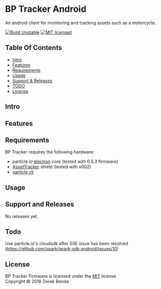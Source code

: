 BP Tracker Android
==========

An android client for monitoring and tracking assets such as a motorcycle.


[![Build Unstable][shield-unstable]](#)
[![MIT licensed][shield-license]](#)



Table Of Contents
-----------------

- [Intro](#intro)
- [Features](#features)
- [Requirements](#requirements)
- [Usage](#usage)
- [Support & Releases](#support-&-releases)
- [TODO](#todo)
- [License](#license)

Intro
-------


Features
-------


Requirements
-------
BP Tracker requires the following hardware:

  * particle.io [electron][electron] core (tested with 0.5.3 firmware)
  * [AssetTracker][assetrackershield] shield (tested with v002)
  * [particle cli][particlecli]

Usage
-----


Support and Releases
-----

No releases yet.


Todo
-----

  Use particle.io's cloudsdk after SSE issue has been resolved (https://github.com/spark/spark-sdk-android/issues/10)


License
-------

BP Tracker Firmware is licensed under the [MIT][info-license] license.  
Copyright &copy; 2016 Derek Benda


[shield-unstable]: https://img.shields.io/badge/build-unstable-red.svg
[shield-license]: https://img.shields.io/badge/license-MIT-blue.svg

[particlecli]:https://docs.particle.io/guide/getting-started/connect/electron/
[particleio]: https://www.particle.io/
[electron]: https://www.particle.io/products/hardware/electron-cellular-dev-kit
[cloudapi]: https://docs.particle.io/reference/api/
[assetrackershield]: https://docs.particle.io/datasheets/particle-shields/#electron-asset-tracker
[info-license]: LICENSE
